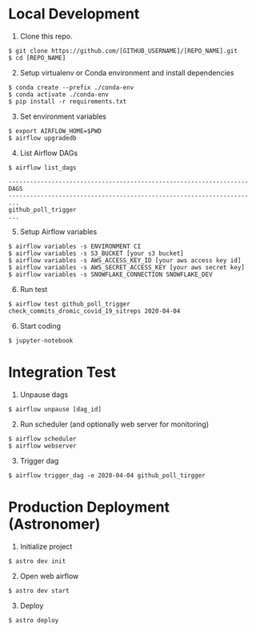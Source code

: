 # Local Development

1. Clone this repo.

```
$ git clone https://github.com/[GITHUB_USERNAME]/[REPO_NAME].git
$ cd [REPO_NAME]
```

2. Setup virtualenv or Conda environment and install dependencies

``` 
$ conda create --prefix ./conda-env
$ conda activate ./conda-env
$ pip install -r requirements.txt
```

3. Set environment variables
```
$ export AIRFLOW_HOME=$PWD
$ airflow upgradedb
```

4. List Airflow DAGs 
```
$ airflow list_dags

-------------------------------------------------------------------
DAGS
-------------------------------------------------------------------
...
github_poll_trigger
...

```
5. Setup Airflow variables
```
$ airflow variables -s ENVIRONMENT CI
$ airflow variables -s S3_BUCKET [your s3 bucket]
$ airflow variables -s AWS_ACCESS_KEY_ID [your aws access key id]
$ airflow variables -s AWS_SECRET_ACCESS_KEY [your aws secret key]
$ airflow variables -s SNOWFLAKE_CONNECTION SNOWFLAKE_DEV

```
6. Run test
```
$ airflow test github_poll_trigger check_commits_dromic_covid_19_sitreps 2020-04-04
```

6. Start coding
```
$ jupyter-notebook
```

# Integration Test

1. Unpause dags 
```
$ airflow unpause [dag_id]
```
2. Run scheduler (and optionally web server for monitoring)
```
$ airflow scheduler
$ airflow webserver
```

3. Trigger dag 
```
$ airflow trigger_dag -e 2020-04-04 github_poll_tirgger
```

# Production Deployment (Astronomer)

1. Initialize project
```
$ astro dev init
```

2. Open web airflow
```
$ astro dev start
```

3. Deploy
```
$ astro deploy
```

